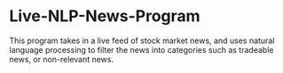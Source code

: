 # Live-NLP-News-Program
This program takes in a live feed of stock market news, and uses natural language processing to filter the news into categories such as tradeable news, or non-relevant news.
